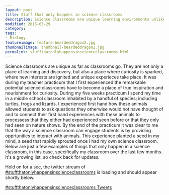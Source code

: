 ```yaml
---
layout: post  
title: Stuff that only happens in science classrooms
description: Science classrooms are unique learning environments unlike any other classrooms. As a matter of fact, some things only happen in science classrooms. Here is a collection of event that happened in my own science classroom over the last school year. It's a growing list, so check back for updates.
modified: 2015-03-29
category: 
tags:
- Biology
featureimage: feature-beardeddragon2.jpg
thumbnailimage: thumbnail-beardeddragon2.jpg
permalink: stuffthatonlyhappensinscienceclassrooms.html
--- 
```

<p>Science classrooms are unique as far as classrooms go. They are not only a place of learning and discovery, but also a place where curiosity is sparked, where new interests are ignited and unique experieces take place. It was during my teacher practicum that I first experienced the remarkable potential science classrooms have to become a place of true inspiration and nourishment for curiosity. During my five weeks practicum I spend my time in a middle school classroom inhabited by a handful of species; including turtles, frogs and lizards. I experienced first hand how these animals allowed students to ask questions they otherwise would not have thought of and to connect their first hand experiences with these animals to processess that they either had experienced seen before or that they only had seen on nature shows. By the end of the practicum it was clear to me that the way a science classroom can engage students is by providing opprtunities to interact with animals. This experience planted a seed in my mind, a seed that rapidly sprouted once I had my own science classroom. Below are just a few examples of things that only happen in a science classroom, in this case, specifically my classroom over the last few months. It's a growing list, so check back for updates.</p>

<p>Hold on for a sec, the twitter stream of <a href="https://twitter.com/hashtag/stuffthatonlyhappensinscienceclassrooms">#stuffthatonlyhappensinscienceclassrooms</a> is loading and should appear shortly below.</p>

<a class="twitter-timeline" href="https://twitter.com/hashtag/stuffthatonlyhappensinscienceclassrooms" data-widget-id="582386769959747584">#stuffthatonlyhappensinscienceclassrooms Tweets</a>
<script>!function(d,s,id){var js,fjs=d.getElementsByTagName(s)[0],p=/^http:/.test(d.location)?'http':'https';if(!d.getElementById(id)){js=d.createElement(s);js.id=id;js.src=p+"://platform.twitter.com/widgets.js";fjs.parentNode.insertBefore(js,fjs);}}(document,"script","twitter-wjs");</script>